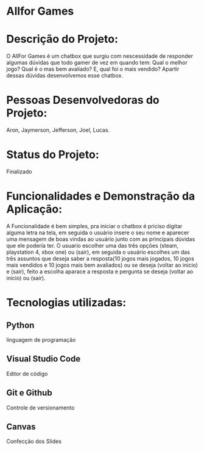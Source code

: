 # Allfor Games

# Descrição do Projeto:
O AllFor Games é um chatbox que surgiu com nescessidade de responder algumas dúvidas que todo gamer de vez em quando tem: Qual o melhor jogo? Qual é o mas bem avaliado? E, qual foi o mais vendido?
Apartir dessas dúvidas desenvolvemos esse chatbox.

# Pessoas Desenvolvedoras do Projeto:
Aron,
Jaymerson,
Jefferson,
Joel,
Lucas.

# Status do Projeto:
Finalizado

# Funcionalidades e Demonstração da Aplicação:
A Funcionalidade é bem simples, pra iniciar o chatbox é priciso digitar alguma letra na tela, em seguida o usuário insere o seu nome e aparecer uma mensagem de boas vindas ao usuário junto com as principais dúvidas que ele podería ter. O usuario escolher uma das três opções (steam, playstation 4, xbox one) ou (sair), em seguida o usuário escolhes um das três assuntos que deseja saber a resposta(10 jogos mais jogados,  10 jogos mais vendidos e 10 jogos mais bem avaliados) ou se deseja (voltar ao inicio) e (sair), feito a escolha aparace a resposta e pergunta se deseja (voltar ao inicio) ou (sair).

# Tecnologias utilizadas:
## Python
linguagem de programação
## Visual Studio Code
Editor de código
## Git e Github
Controle de versionamento
## Canvas
Confecção dos Slides
